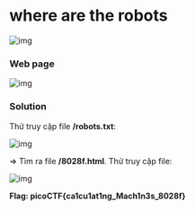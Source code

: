 # where are the robots
![img](253)

### Web page
![img](254)

### Solution

Thử truy cập file **/robots.txt**:

![img](255)

=> Tìm ra file **/8028f.html**. Thử truy cập file:

![img](256)

**Flag: picoCTF{ca1cu1at1ng_Mach1n3s_8028f}**